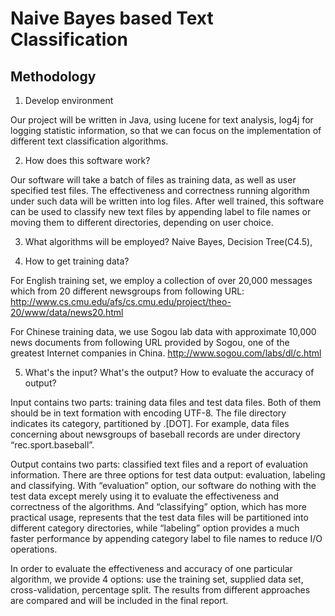 # Naive Bayes based Text Classification

## Methodology

1.  Develop environment

Our project will be written in Java, using lucene for text analysis, log4j for logging statistic information, so that we can focus on the implementation of different text classification algorithms. 

2.  How does this software work?

Our software will take a batch of files as training data, as well as user specified test files. The effectiveness and correctness running algorithm under such data will be written into log files. After well trained, this software can be used to classify new text files by appending label to file names or moving them to different directories, depending on user choice.

3. What algorithms will be employed?
Naive Bayes, Decision Tree(C4.5), 

4. How to get training data? 

For English training set, we employ a collection of over 20,000 messages which from 20 different newsgroups from following URL:
http://www.cs.cmu.edu/afs/cs.cmu.edu/project/theo-20/www/data/news20.html

For Chinese training data, we use Sogou lab data with approximate 10,000 news documents from following URL provided by Sogou, one of the greatest Internet companies in China.
http://www.sogou.com/labs/dl/c.html

5. What's the input? What's the output? How to evaluate the accuracy of output?

Input contains two parts: training data files and test data files. Both of them should be in text formation with encoding UTF-8. The file directory indicates its category, partitioned by .[DOT]. For example, data files concerning about newsgroups of baseball records are under directory “rec.sport.baseball”. 

Output contains two parts: classified text files and a report of evaluation information. There are three options for test data output: evaluation, labeling and classifying. With “evaluation” option, our software do nothing with the test data except merely using it to evaluate the effectiveness and correctness of the algorithms. And “classifying” option, which has more practical usage, represents that the test data files will be partitioned into different category directories, while “labeling” option provides a much faster performance by appending  category label to file names to reduce I/O operations.

In order to evaluate the effectiveness and accuracy of one particular algorithm, we provide 4 options: use the training set, supplied data set, cross-validation, percentage split. The results from different approaches are compared and will be included in the final report.
